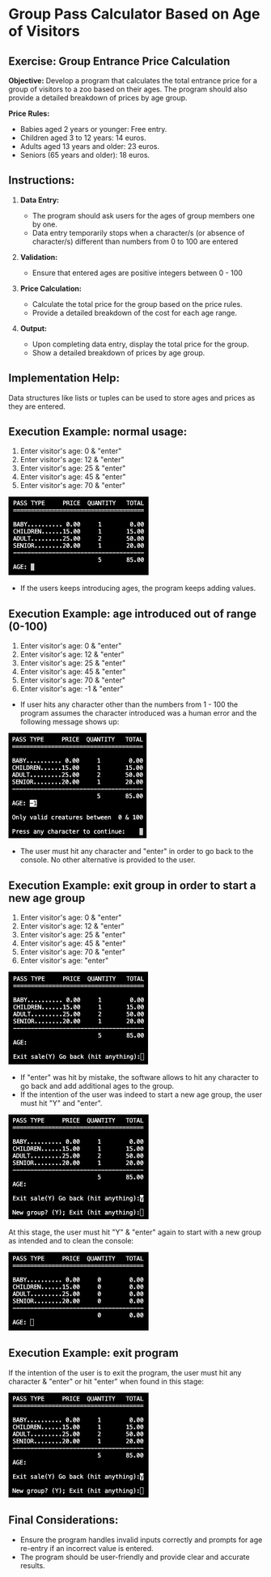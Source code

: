 # Group Pass Calculator Based on Age of Visitors

## Exercise: Group Entrance Price Calculation

**Objective:**
Develop a program that calculates the total entrance price for a group of visitors to a zoo based on their ages. The program should also provide a detailed breakdown of prices by age group.

**Price Rules:**
- Babies aged 2 years or younger: Free entry.
- Children aged 3 to 12 years: 14 euros.
- Adults aged 13 years and older: 23 euros.
- Seniors (65 years and older): 18 euros.

## Instructions:
1. **Data Entry:**
   - The program should ask users for the ages of group members one by one.
   - Data entry temporarily stops when a character/s (or absence of character/s) different than numbers from 0 to 100 are entered

2. **Validation:**
   - Ensure that entered ages are positive integers between 0 - 100

3. **Price Calculation:**
   - Calculate the total price for the group based on the price rules.
   - Provide a detailed breakdown of the cost for each age range.

4. **Output:**
   - Upon completing data entry, display the total price for the group.
   - Show a detailed breakdown of prices by age group.

## Implementation Help:
Data structures like lists or tuples can be used to store ages and prices as they are entered.

## Execution Example: normal usage:

1. Enter visitor's age: 0 & "enter"
2. Enter visitor's age: 12 & "enter"
3. Enter visitor's age: 25 & "enter"
4. Enter visitor's age: 45 & "enter"
5. Enter visitor's age: 70 & "enter"

![Console View 0](static/images/console_view0.png "Console View 0")

- If the users keeps introducing ages, the program keeps adding values.

## Execution Example: age introduced out of range (0-100)

1. Enter visitor's age: 0 & "enter"
2. Enter visitor's age: 12 & "enter"
3. Enter visitor's age: 25 & "enter"
4. Enter visitor's age: 45 & "enter"
5. Enter visitor's age: 70 & "enter"
6. Enter visitor's age: -1 & "enter"

- If user hits any character other than the numbers from 1 - 100 the program assumes the character introduced was a human error and the following message shows up:

![Console View 1](static/images/console_view1.png "Console View 1")

- The user must hit any character and "enter" in order to go back to the console. No other alternative is provided to the user.

## Execution Example: exit group in order to start a new age group

1. Enter visitor's age: 0 & "enter"
2. Enter visitor's age: 12 & "enter"
3. Enter visitor's age: 25 & "enter"
4. Enter visitor's age: 45 & "enter"
5. Enter visitor's age: 70 & "enter"
6. Enter visitor's age: "enter"

![Console View 2](static/images/console_view2.png "Console View 2")

- If "enter" was hit by mistake, the software allows to hit any character to go back and add additional ages to the group. 
- If the intention of the user was indeed to start a new age group, the user must hit "Y" and "enter". 

![Console View 3](static/images/console_view3.png "Console View 3")

At this stage, the user must hit "Y" & "enter" again to start with a new group as intended and to clean the console:

![Console View 4](static/images/console_view4.png "Console View 4")

## Execution Example: exit program

If the intention of the user is to exit the program, the user must hit any character & "enter" or hit "enter" when found in this stage:

![Console View 3](static/images/console_view3.png "Console View 3")

## Final Considerations:
- Ensure the program handles invalid inputs correctly and prompts for age re-entry if an incorrect value is entered.
- The program should be user-friendly and provide clear and accurate results.